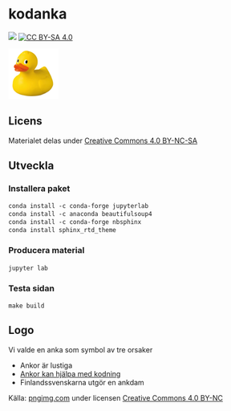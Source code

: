 
# kodanka

![](https://github.com/kodanka/kodanka.fi/workflows/Deploy%20site/badge.svg)
[![CC BY-SA 4.0][cc-by-nc-sa-shield]][cc-by-nc-sa]

<img src="_static/logo.png" width="100">

## Licens

Materialet delas under [Creative Commons 4.0 BY-NC-SA][cc-by-nc-sa]

[cc-by-nc-sa]: https://creativecommons.org/licenses/by-nc-sa/4.0/
[cc-by-nc-sa-shield]: https://img.shields.io/badge/License-CC%20BY--NC--SA%204.0-lightgrey.svg

## Utveckla

### Installera paket

```
conda install -c conda-forge jupyterlab
conda install -c anaconda beautifulsoup4
conda install -c conda-forge nbsphinx
conda install sphinx_rtd_theme
```

### Producera material

```
jupyter lab
```

### Testa sidan

```
make build
```

## Logo

Vi valde en anka som symbol av tre orsaker

- Ankor är lustiga
- [Ankor kan hjälpa med kodning](https://sv.wikipedia.org/wiki/Fels%C3%B6kning_i_kod_med_hj%C3%A4lp_av_gummianka)
- Finlandssvenskarna utgör en ankdam

Källa: [pngimg.com](https://pngimg.com/download/45750) under licensen [Creative Commons 4.0 BY-NC](https://creativecommons.org/licenses/by-nc/4.0/)
